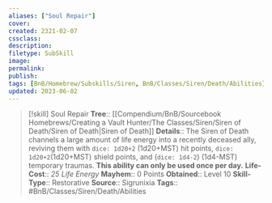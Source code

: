 ```yaml
---
aliases: ["Soul Repair"]
cover: 
created: 2321-02-07
cssclass: 
description: 
filetype: SubSkill
image: 
permalink: 
publish: 
tags: [BnB/Homebrew/Subskills/Siren, BnB/Classes/Siren/Death/Abilities]
updated: 2023-06-02
---
```


> [!skill] Soul Repair
> **Tree**:: [[Compendium/BnB/Sourcebook Homebrews/Creating a Vault Hunter/The Classes/Siren/Siren of Death/Siren of Death|Siren of Death]]
> **Details**:: The Siren of Death channels a large amount of life energy into a recently deceased ally, reviving them with `dice: 1d20+2` (1d20+MST) hit points, `dice: 1d20+2`(1d20+MST) shield points, and (`dice: 1d4-2`) (1d4-MST) temporary traumas. **This ability can only be used once per day.**
> **Life-Cost**:: *25 Life Energy*
> **Mayhem**:: 0 Points
> **Obtained**:: Level 10
> **Skill-Type**:: Restorative
> **Source**:: Sigrunixia
> **Tags**:: #BnB/Classes/Siren/Death/Abilities
